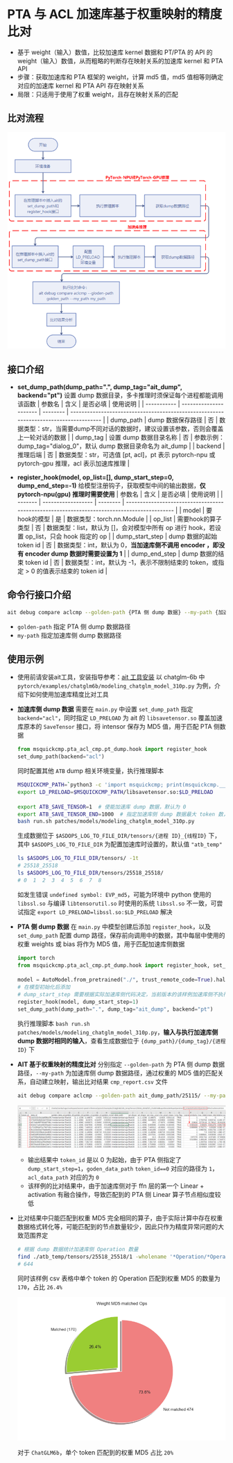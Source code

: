 # PTA 与 ACL 加速库基于权重映射的精度比对
- 基于 weight（输入）数值，比较加速库 kernel 数据和 PT/PTA 的 API 的 weight（输入）数值，从而粗略的判断存在映射关系的加速库 kernel 和 PTA API
- 步骤：获取加速库和 PTA 框架的 weight，计算 md5 值，md5 值相等则确定对应的加速库 kernel 和 PTA API 存在映射关系
- 局限：只适用于使用了权重 weight，且存在映射关系的匹配

## 比对流程
![acl_pta_workflow.png](acl_pta_workflow.png)
## 接口介绍
- **set_dump_path(dump_path=".", dump_tag="ait_dump", backend="pt")** 设置 dump 数据目录，多卡推理时须保证每个进程都能调用该函数
  | 参数名      | 含义                   | 是否必填 | 使用说明                                                                                  |
  | ----------- | ---------------------- | -------- | ------------------------------------------------------------------------------------- |
  | dump_path   | dump 数据保存路径      | 否       | 数据类型：str，当需要dump不同对话的数据时，建议设置该参数，否则会覆盖上一轮对话的数据     |
  | dump_tag    | 设置 dump 数据目录名称 | 否       | 参数示例：dump_tag="dialog_0"，默认 dump 数据目录命名为 ait_dump                           |
  | backend     | 推理后端               | 否       | 数据类型：str，可选值 [pt, acl]，pt 表示 pytorch-npu 或 pytorch-gpu 推理，acl 表示加速库推理 |

- **register_hook(model, op_list=[], dump_start_step=0, dump_end_step=-1)** 给模型注册钩子，获取模型中间的输出数据，**仅 pytorch-npu(gpu) 推理时需要使用**
  | 参数名  | 含义               | 是否必填 | 使用说明                                                                                    |
  | ------- | ------------------ | -------- | ------------------------------------------------------------------------------------------- |
  | model   | 要hook的模型       | 是       | 数据类型：torch.nn.Module                                                                   |
  | op_list | 需要hook的算子类型 | 否       | 数据类型：list，默认为 []，会对模型中所有 op 进行 hook，若设置 op_list，只会 hook 指定的 op |
  | dump_start_step | dump 数据的起始 token id | 否       | 数据类型：int，默认为 0，**当加速库侧不调用 encoder ，即没有 encoder dump 数据时需要设置为 1** |
  | dump_end_step | dump 数据的结束 token id | 否       | 数据类型：int，默认为 -1，表示不限制结束的 token，或指定 > 0 的值表示结束的 token id |
## 命令行接口介绍
```sh
ait debug compare aclcmp --golden-path {PTA 侧 dump 数据} --my-path {加速库侧 dump 数据}
```
- `golden-path` 指定 PTA 侧 dump 数据路径
- `my-path` 指定加速库侧 dump 数据路径
## 使用示例
- 使用前请安装ait工具，安装指导参考：[ait 工具安装](https://gitee.com/ascend/ait/blob/master/ait/docs/install/README.md) 以 chatglm-6b 中 `pytorch/examples/chatglm6b/modeling_chatglm_model_310p.py` 为例，介绍下如何使用加速库精度比对工具
- **加速库侧 dump 数据** 需要在 `main.py` 中设置 `set_dump_path` 指定 `backend="acl"`，同时指定 `LD_PRELOAD` 为 ait 的 `libsavetensor.so` 覆盖加速库原本的 `SaveTensor` 接口，将 intensor 保存为 MD5 值，用于匹配 PTA 侧数据
  ```py
  from msquickcmp.pta_acl_cmp.pt_dump.hook import register_hook
  set_dump_path(backend="acl")
  ```
  同时配置其他 `ATB` dump 相关环境变量，执行推理脚本
  ```sh
  MSQUICKCMP_PATH=`python3 -c 'import msquickcmp; print(msquickcmp.__path__[0])'`
  export LD_PRELOAD=$MSQUICKCMP_PATH/libsavetensor.so:$LD_PRELOAD

  export ATB_SAVE_TENSOR=1  # 使能加速库 dump 数据，默认为 0
  export ATB_SAVE_TENSOR_END=1000  # 指定加速库侧 dump 数据最大 token 数，默认为 1
  bash run.sh patches/models/modeling_chatglm_model_310p.py
  ```
  生成数据位于 `$ASDOPS_LOG_TO_FILE_DIR/tensors/{进程 ID}_{线程ID}` 下，其中 `$ASDOPS_LOG_TO_FILE_DIR` 为配置加速库时设置的，默认值 `"atb_temp"`
  ```sh
  ls $ASDOPS_LOG_TO_FILE_DIR/tensors/ -1t
  # 25518_25518
  ls $ASDOPS_LOG_TO_FILE_DIR/tensors/25518_25518/
  # 0  1  2  3  4  5  6  7  8
  ```
  如发生错误 `undefined symbol: EVP_md5`，可能为环境中 python 使用的 `libssl.so` 与编译 `libtensorutil.so` 时使用的系统 `libssl.so` 不一致，可尝试指定 `export LD_PRELOAD=libssl.so:$LD_PRELOAD` 解决
- **PTA 侧 dump 数据** 在 `main.py` 中模型创建后添加 `register_hook`，以及 `set_dump_path` 配置 dump 路径，保存前向调用中的数据，其中每层中使用的权重 weights 或 bias 将作为 MD5 值，用于匹配加速库侧数据
  ```py
  import torch
  from msquickcmp.pta_acl_cmp.pt_dump.hook import register_hook, set_dump_path

  model = AutoModel.from_pretrained("./", trust_remote_code=True).half().npu()
  # 在模型初始化后添加
  # dump_start_step 需要根据实际加速库侧代码决定，当前版本的该样例加速库侧不执行 encoder，需要指定 dump_start_step=1
  register_hook(model, dump_start_step=1)
  set_dump_path(dump_path=".", dump_tag="ait_dump", backend="pt")
  ```
  执行推理脚本 `bash run.sh patches/models/modeling_chatglm_model_310p.py`，**输入与执行加速库侧 dump 数据时相同的输入**，查看生成数据位于 `{dump_path}/{dump_tag}/{进程 ID}` 下
- **AIT 基于权重映射的精度比对** 分别指定 `--golden-path` 为 PTA 侧 dump 数据路径，`--my-path` 为加速库侧 dump 数据路径，通过权重的 MD5 值的匹配关系，自动建立映射，输出比对结果 `cmp_report.csv` 文件
  ```sh
  ait debug compare aclcmp --golden-path ait_dump_path/25115/ --my-path atb_temp/tensors/25518_25518
  ```
  ![cmp_result.png](cmp_result.png)

  - 输出结果中 `token_id` 是以 0 为起始，由于 PTA 侧指定了 `dump_start_step=1`，`goden_data_path` `token_id==0` 对应的路径为 `1`，`acl_data_path` 对应的为 `0`
  - 该样例的比对结果中，由于加速库侧对于 ffn 层的第一个 Linear + activation 有融合操作，导致匹配到的 PTA 侧 Linear 算子节点相似度较低
- 比对结果中只能匹配到权重 MD5 完全相同的算子，由于实际计算中存在权重数据格式转化等，可能匹配到的节点数量较少，因此只作为精度异常问题的大致范围界定
  ```sh
  # 根据 dump 数据统计加速库侧 Operation 数量
  find ./atb_temp/tensors/25518_25518/1 -wholename '*Operation/*Operation/after' | wc -l
  # 644
  ```
  同时该样例 csv 表格中单个 token 的 Operation 匹配到权重 MD5 的数量为 `170`，占比 `26.4%`

  ![matched_pie.png](matched_pie.png)

  对于 `ChatGLM6b`，单个 token 匹配到的权重 MD5 占比 `20%`